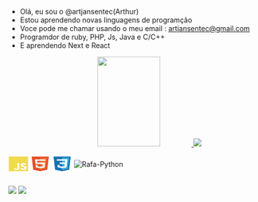- Olá, eu sou o @artjansentec(Arthur)
- Estou aprendendo novas linguagens de programção  
- Voce pode me chamar usando o meu email : artjansentec@gmail.com
- Programdor de ruby, PHP, Js, Java e C/C++
- E aprendendo Next e React  


<div align="center">
<a href="https://github.com/anuraghazra/github-readme-stats">
  <img height="180em" width="50%" src="https://github-readme-stats.vercel.app/api?username=artjansentec&count_private=true&show_icons=true&theme=merko" />
  <img height="180em" src="https://github-readme-stats.vercel.app/api/top-langs/?username=artjansentec&layout=compact&langs_count=7&theme=merko"/>
</a>

</div>
<div style="display: inline_block"><br>
  <img align="center" alt="Rafa-Js" height="30" width="40" src="https://raw.githubusercontent.com/devicons/devicon/master/icons/javascript/javascript-plain.svg">
  <img align="center" alt="Rafa-HTML" height="30" width="40" src="https://raw.githubusercontent.com/devicons/devicon/master/icons/html5/html5-original.svg">
  <img align="center" alt="Rafa-CSS" height="30" width="40" src="https://raw.githubusercontent.com/devicons/devicon/master/icons/css3/css3-original.svg">
  <img align="center" alt="Rafa-Python" height="30" width="40" src="https://cdn.jsdelivr.net/gh/devicons/devicon/icons/java/java-original.svg">
         
</div>

 ##
 
<div>
  <a href = "mailto:artjansentec@gmail.com"><img src="https://img.shields.io/badge/-Gmail-%23333?style=for-the-badge&logo=gmail&logoColor=white" target="_blank"></a>
  <a href="https://www.linkedin.com/in/arthur-jansen-b452151ba/" target="_blank"><img src="https://img.shields.io/badge/-LinkedIn-%230077B5?style=for-the-badge&logo=linkedin&logoColor=white" target="_blank"></a>
</div>
